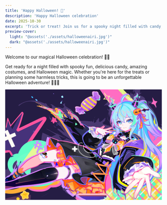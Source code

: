 ```yaml
---
title: 'Happy Halloween! 🎃'
description: 'Happy Halloween celebration'
date: 2025-10-30
excerpt: 'Trick or treat! Join us for a spooky night filled with candy, costumes, and Halloween magic! 🍭👻'
preview-cover:
  light: "@assets('./assets/halloweenairi.jpg')"
  dark: "@assets('./assets/halloweenairi.jpg')"
---
```


Welcome to our magical Halloween celebration! 🎃✨

Get ready for a night filled with spooky fun, delicious candy, amazing costumes, and Halloween magic. Whether you're here for the treats or planning some harmless tricks, this is going to be an unforgettable Halloween adventure! 🍭👻🦇

![Halloween Art](./assets/halloweenairi.jpg)
